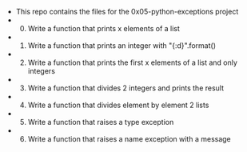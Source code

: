 * This repo contains the files for the 0x05-python-exceptions project
* 0. Write a function that prints x elements of a list
* 1. Write a function that prints an integer with "{:d}".format()
* 2. Write a function that prints the first x elements of a list and only integers
* 3. Write a function that divides 2 integers and prints the result
* 4. Write a function that divides element by element 2 lists
* 5. Write a function that raises a type exception
* 6. Write a function that raises a name exception with a message
